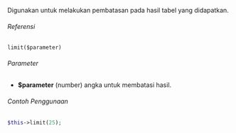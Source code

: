 Digunakan untuk melakukan pembatasan pada hasil tabel yang didapatkan.

###### Referensi

`limit($parameter)`

###### Parameter
* **$parameter** (number) angka untuk membatasi hasil.

###### Contoh Penggunaan

```php
$this->limit(25);
```
